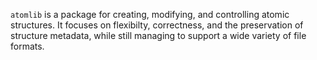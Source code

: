 
`atomlib` is a package for creating, modifying, and controlling atomic structures.
It focuses on flexibilty, correctness, and the preservation of structure metadata, while still managing to support a wide variety of file formats.